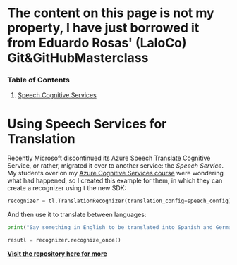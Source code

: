 # The content on this page is not my property, I have just borrowed it from Eduardo Rosas' (LaloCo) Git&GitHubMasterclass

### Table of Contents
1. [Speech Cognitive Services](https://github.com/DiegoVega87/DiegoVega/blob/main/README.md#using-speech-services-for-translation)

# Using Speech Services for Translation

Recently Microsoft discontinued its Azure Speech Translate Cognitive Service, or rather, migrated it over to another service: the _Speech Service_. My students over on my
[Azure Cognitive Services course](https://www.udemy.com/azure-machine-learning-using-cognitive-services) were
wondering what had happened, so I created this example for them, in which they can create a recognizer using t
the new SDK:


```python
recognizer = tl.TranslationRecognizer(translation_config=speech_config)
```

And then use it to translate between languages:

```python
print("Say something in English to be translated into Spanish and German:")

resutl = recognizer.recognize_once()
```
[**Visit the repository here for more**](https://github.com/LaloCo/SpeechCognitiveService_Translate)

